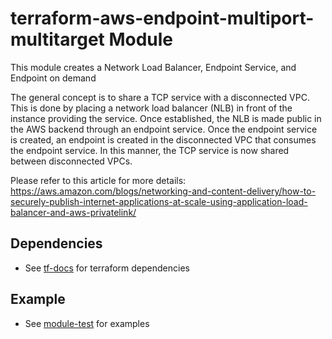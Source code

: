 # terraform-aws-endpoint-multiport-multitarget Module

This module creates a Network Load Balancer, Endpoint Service, and Endpoint on demand

The general concept is to share a TCP service with a disconnected VPC.  This is done by placing a network load balancer (NLB) in front of the instance providing the service. Once established, the NLB is made public in the AWS backend through an endpoint service.  Once the endpoint service is created, an endpoint is created in the disconnected VPC that consumes the endpoint service.  In this manner, the TCP service is now shared between disconnected VPCs.

Please refer to this article for more details:
https://aws.amazon.com/blogs/networking-and-content-delivery/how-to-securely-publish-internet-applications-at-scale-using-application-load-balancer-and-aws-privatelink/


## Dependencies
* See [tf-docs](./tf-docs.md) for terraform dependencies

## Example
* See [module-test](./example-root/layer-01/module-test.tf) for examples

